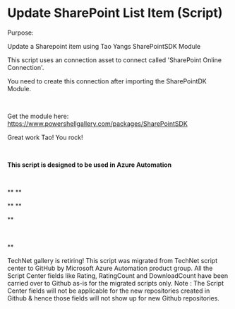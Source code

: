 ﻿Update SharePoint List Item (Script)
====================================

            

Purpose:


Update a Sharepoint item using Tao Yangs SharePointSDK Module 


This script uses an connection asset to connect called 'SharePoint Online Connection'.


You need to create this connection after importing the SharePointDK Module.


 


Get the module here: https://www.powershellgallery.com/packages/SharePointSDK


Great work Tao! You rock!


 


**This script is designed to be used in Azure Automation**


 


** **


** **


**

 

**




        
    
TechNet gallery is retiring! This script was migrated from TechNet script center to GitHub by Microsoft Azure Automation product group. All the Script Center fields like Rating, RatingCount and DownloadCount have been carried over to Github as-is for the migrated scripts only. Note : The Script Center fields will not be applicable for the new repositories created in Github & hence those fields will not show up for new Github repositories.
